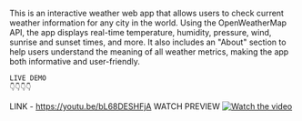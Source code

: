 This is an interactive weather web app that allows users to check current weather information for any city in the world.
Using the OpenWeatherMap API, the app displays real-time temperature, humidity, pressure, wind, sunrise and sunset times, and more.
It also includes an "About" section to help users understand the meaning of all weather metrics, making the app both informative and user-friendly.
```
LIVE DEMO
👇👇👇👇

```

LINK -  https://youtu.be/bL68DESHFjA
WATCH PREVIEW 
[![Watch the video](https://img.youtube.com/vi/YOUR_VIDEO_ID/0.jpg)](https://www.youtube.com/watch?v=https://youtu.be/bL68DESHFjA)





